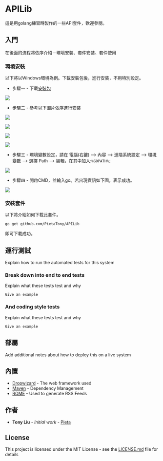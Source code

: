 # APILib

這是用golang練習時製作的一些API套件，歡迎參閱。


## 入門

在後面的流程將依序介紹－環境安裝、套件安裝、套件使用

### 環境安裝
以下將以Windows環境為例。下載安裝包後，進行安裝，不用特別設定。

* 步驟一 - 下載[安裝包](https://golang.org/dl/)

![](/img/install/go0.png)<br>

* 步驟二 - 參考以下圖片依序進行安裝

![](/img/install/go1.png)

![](/img/install/go2.png)

![](/img/install/go3.png)

![](/img/install/go4.png)

* 步驟三 - 環境變數設定，請在 電腦(右鍵) --> 內容 --> 進階系統設定 --> 環境變數 --> 選擇 Path --> 編輯，在其中加入:```%GOPATH%;```

![](/img/install/go5.png)

* 步驟四 - 開啟CMD，並輸入go。若出現資訊如下圖，表示成功。

![](/img/install/go6.png)


### 安裝套件

以下將介紹如何下載此套件。

```
go get github.com/PietaTony/APILib
```

即可下載成功。

## 運行測試

Explain how to run the automated tests for this system

### Break down into end to end tests

Explain what these tests test and why

```
Give an example
```

### And coding style tests

Explain what these tests test and why

```
Give an example
```

## 部屬

Add additional notes about how to deploy this on a live system

## 內置

* [Dropwizard](http://www.dropwizard.io/1.0.2/docs/) - The web framework used
* [Maven](https://maven.apache.org/) - Dependency Management
* [ROME](https://rometools.github.io/rome/) - Used to generate RSS Feeds

## 作者

* **Tony Liu** - *Initial work* - [Pieta](https://github.com/PietaTony)

## License

This project is licensed under the MIT License - see the [LICENSE.md](LICENSE.md) file for details
